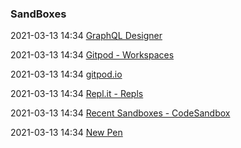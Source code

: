 ###  SandBoxes

2021-03-13 14:34 [GraphQL Designer](http://graphqldesigner.com/)

2021-03-13 14:34 [Gitpod - Workspaces](https://gitpod.io/workspaces/)

2021-03-13 14:34 [gitpod.io](https://gitpod.io/)

2021-03-13 14:34 [Repl.it - Repls](https://repl.it/repls)

2021-03-13 14:34 [Recent Sandboxes - CodeSandbox](https://codesandbox.io/dashboard/recent)

2021-03-13 14:34 [New Pen](https://codepen.io/nbondy/pen/qjPyvW)



